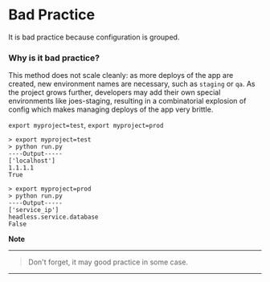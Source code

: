 # Bad Practice

It is bad practice because configuration is grouped.

### Why is it bad practice?

This method does not scale cleanly: as more deploys of the app are created, new environment names are necessary, such as `staging` or `qa`. As the project grows further, developers may add their own special environments like joes-staging, resulting in a combinatorial explosion of config which makes managing deploys of the app very brittle.



`export myproject=test`, `export myproject=prod`

    > export myproject=test
    > python run.py
    ----Output-----
    ['localhost']
    1.1.1.1
    True
    
    > export myproject=prod
    > python run.py
    ----Output-----
    ['service_ip']
    headless.service.database
    False

**Note**

------------
> Don't forget, it may good practice in some case.
------------